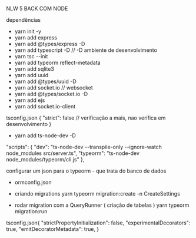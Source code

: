 NLW 5 BACK COM NODE

dependências

- yarn init -y
- yarn add express
- yarn add @types/express -D
- yarn add typescript -D // -D ambiente de desenvolvimento
- yarn tsc --init
- yarn add typeorm reflect-metadata
- yarn add sqlite3
- yarn add uuid
- yarn add @types/uuid -D
- yarn add socket.io // websocket
- yarn add @types/socket.io -D
- yarn add ejs
- yarn add socket.io-client

tsconfig.json {
"strict": false // verificação a mais, nao verifica em desenvolvimento
}

- yarn add ts-node-dev -D

"scripts": {
"dev": "ts-node-dev --transpile-only --ignore-watch node_modules src/server.ts",
"typeorm": "ts-node-dev node_modules/typeorm/cli.js"
},

configurar um json para o typeorm - que trata do banco de dados

- ormconfig.json

- criando migrations
  yarn typeorm migration:create -n CreateSettings
- rodar migration com a QueryRunner ( criação de tabelas )
  yarn typeorm migration:run

tsconfig.json{
"strictPropertyInitialization": false,
"experimentalDecorators": true,
"emitDecoratorMetadata": true,
}
